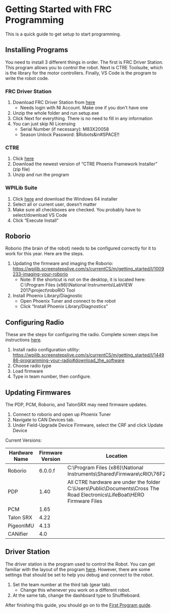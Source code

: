# Getting Started with FRC Programming

This is a quick guide to get setup to start programming. 

## Installing Programs

You need to install 3 different things in order. The first is FRC Driver Station. This program allows you to control the robot. Next is CTRE Toolsuite, which is the library for the motor controllers. Finally, VS Code is the program to write the robot code.

### FRC Driver Station

1. Download FRC Driver Station from [here](http://www.ni.com/download/first-robotics-software-2017/7904/en/)
    - Needs login with NI Account. Make one if you don’t have one 
2. Unzip the whole folder and run setup.exe
3. Click Next for everything. There is no need to fill in any information
4. You can just skip NI Licensing
    - Serial Number (if necessary): M83X20058
    - Season Unlock Password: $Robots&in#SPACE!!

### CTRE

1. Click [here](http://www.ctr-electronics.com/hro.html#product_tabs_technical_resources)
2. Download the newest version of “CTRE Phoenix Framework Installer” (zip file) 
3. Unzip and run the program

### WPILib Suite

1. Click [here](https://github.com/wpilibsuite/allwpilib/releases) and download the Windows 64 installer
2. Select all or current user, doesn’t matter
3. Make sure all checkboxes are checked. You probably have to select/download VS Code
4. Click “Execute Install” 

## Roborio

Roborio (the brain of the robot) needs to be configured correctly for it to work for this year. Here are the steps.

1. Updating the firmware and imaging the Roborio: https://wpilib.screenstepslive.com/s/currentCS/m/getting_started/l/1009233-imaging-your-roborio 
    - Note: If the shortcut is not on the desktop, it is located here: 
    C:\Program Files (x86)\National Instruments\LabVIEW 2017\project\roboRIO Tool
2. Install Phoenix Library/Diagnostic
    - Open Phoenix Tuner and connect to the robot
    - Click “Install Phoenix Library/Diagnostics”

## Configuring Radio

These are the steps for configuring the radio. Complete screen steps live instructions [here](https://wpilib.screenstepslive.com/s/4485/m/13503/l/144986-programming-your-radio-for-home-use).

1. Install radio configuration utility:
https://wpilib.screenstepslive.com/s/currentCS/m/getting_started/l/144986-programming-your-radio#download_the_software 
2. Choose radio type
3. Load firmware
4. Type in team number, then configure.

## Updating Firmwares

The PDP, PCM, Roborio, and TalonSRX may need firmware updates.

1. Connect to roborio and open up Phoenix Tuner
2. Navigate to CAN Devices tab.
3. Under Field-Upgrade Device Firmware, select the CRF and click Update Device

Current Versions:

| Hardware Name | Firmware Version | Location |
|---------------|------------------|----------|
| Roborio | 6.0.0.f | C:\Program Files (x86)\National Instruments\Shared\Firmware\cRIO\76F2 |
| PDP | 1.40 | All CTRE hardware are under the folder C:\Users\Public\Documents\Cross The Road Electronics\LifeBoat\HERO Firmware Files |
| PCM | 1.65 |  |
| Talon SRX | 4.22 |  |
| PigeonIMU | 4.13 |  |
| CANifier | 4.0 |  |

## Driver Station

The driver station is the program used to control the Robot. You can get familiar with the layout of the program [here](https://wpilib.screenstepslive.com/s/currentCS/m/getting_started/l/599677-frc-driver-station-powered-by-ni-labview). However, there are some settings that should be set to help you debug and connect to the robot.

1. Set the team number at the third tab (gear tab).
    - Change this whenever you work on a different robot.
2. At the same tab, change the dashboard type to Shuffleboard.

After finishing this guide, you should go on to the [First Program guide](First_Program.md).
